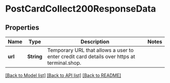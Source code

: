 # PostCardCollect200ResponseData

## Properties

Name | Type | Description | Notes
------------ | ------------- | ------------- | -------------
**url** | **String** | Temporary URL that allows a user to enter credit card details over https at terminal.shop. | 

[[Back to Model list]](../README.md#documentation-for-models) [[Back to API list]](../README.md#documentation-for-api-endpoints) [[Back to README]](../README.md)


